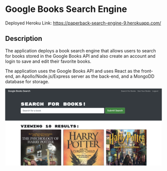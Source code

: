 # Google Books Search Engine

Deployed Heroku Link:
https://paperback-search-engine-9.herokuapp.com/

## Description
The application deploys a book search engine that allows users to search for books stored in the Google Books API and also create an account and login to save and edit their favorite books. 

The application uses the Google Books API and uses React as the front-end, an Apollo/Node.js/Express server as the back-end, and a MongoDD database for storage. 

![Preview](readme_preview.png)